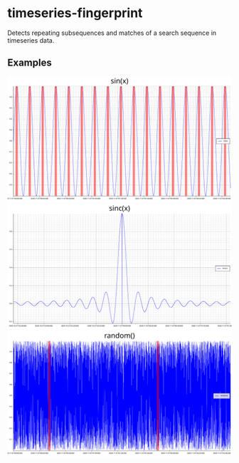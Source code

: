 # timeseries-fingerprint
Detects repeating subsequences and matches of a search sequence in timeseries data.

## Examples
![sin(x)](sin.svg)
![sinc(x)](sinc.svg)
![random()](random.svg)
